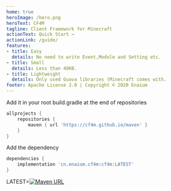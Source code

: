 ```yaml
---
home: true
heroImage: /hero.png
heroText: CF4M
tagline: Client Framework for Minecraft
actionText: Quick Start →
actionLink: /guide/
features:
- title: Easy
  details: No need to write Event,Module and Setting etc.
- title: Small
  details: Less than 40KB.
- title: Lightweight
  details: Only used Guava libraries (Minecraft comes with.
footer: Apache License 2.0 | Copyright © 2020 Enaium
---
```


Add it in your root build.gradle at the end of repositories
```groovy
allprojects {
	repositories {
		maven { url 'https://cf4m.github.io/maven' }
	}
}
```
Add the dependency
```groovy
dependencies {
	implementation 'cn.enaium.cf4m:cf4m:LATEST'
}
```

LATEST=[![Maven URL](https://img.shields.io/maven-metadata/v?metadataUrl=https%3A%2F%2Fcf4m.github.io%2Fmaven%2Fcn%2Fenaium%2Fcf4m%2Fcf4m%2Fmaven-metadata.xml&style=flat-square)](https://cf4m.github.io/maven)